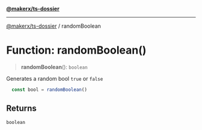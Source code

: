 [**@makerx/ts-dossier**](/docs/README.md)

***

[@makerx/ts-dossier](/docs/README.md) / randomBoolean

# Function: randomBoolean()

> **randomBoolean**(): `boolean`

Generates a random bool `true` or `false`

```typescript
  const bool = randomBoolean()
```

## Returns

`boolean`
